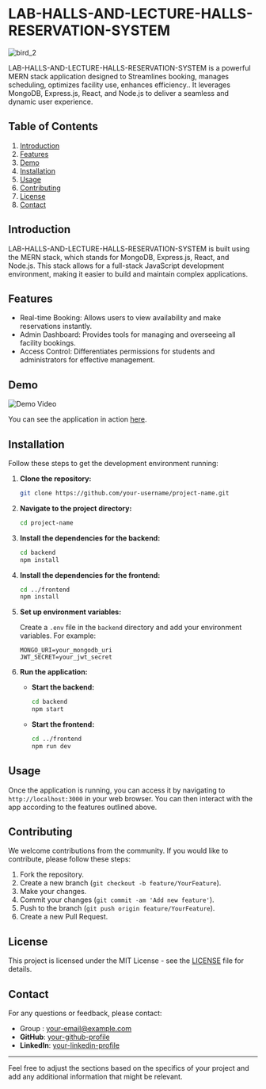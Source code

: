 # LAB-HALLS-AND-LECTURE-HALLS-RESERVATION-SYSTEM

![bird_2](https://github.com/user-attachments/assets/8647f487-dfa3-4271-ae3c-703c08778cc7)

LAB-HALLS-AND-LECTURE-HALLS-RESERVATION-SYSTEM is a powerful MERN stack application designed to Streamlines booking, manages scheduling, optimizes facility use, enhances efficiency.. It leverages MongoDB, Express.js, React, and Node.js to deliver a seamless and dynamic user experience.

## **Table of Contents**

1. [Introduction](#introduction)
2. [Features](#features)
3. [Demo](#demo)
4. [Installation](#installation)
5. [Usage](#usage)
6. [Contributing](#contributing)
7. [License](#license)
8. [Contact](#contact)

## **Introduction**

LAB-HALLS-AND-LECTURE-HALLS-RESERVATION-SYSTEM is built using the MERN stack, which stands for MongoDB, Express.js, React, and Node.js. This stack allows for a full-stack JavaScript development environment, making it easier to build and maintain complex applications.

## **Features**

- Real-time Booking: Allows users to view availability and make reservations instantly.
- Admin Dashboard: Provides tools for managing and overseeing all facility bookings.
- Access Control: Differentiates permissions for students and administrators for effective management.

## **Demo**

![Demo Video](path-to-your-demo-video.gif)

You can see the application in action [here](link-to-live-demo).

## **Installation**

Follow these steps to get the development environment running:

1. **Clone the repository:**

   ```bash
   git clone https://github.com/your-username/project-name.git
   ```

2. **Navigate to the project directory:**

   ```bash
   cd project-name
   ```

3. **Install the dependencies for the backend:**

   ```bash
   cd backend
   npm install
   ```

4. **Install the dependencies for the frontend:**

   ```bash
   cd ../frontend
   npm install
   ```

5. **Set up environment variables:**

   Create a `.env` file in the `backend` directory and add your environment variables. For example:

   ```env
   MONGO_URI=your_mongodb_uri
   JWT_SECRET=your_jwt_secret
   ```

6. **Run the application:**

   - **Start the backend:**

     ```bash
     cd backend
     npm start
     ```

   - **Start the frontend:**

     ```bash
     cd ../frontend
     npm run dev
     ```

## **Usage**

Once the application is running, you can access it by navigating to `http://localhost:3000` in your web browser. You can then interact with the app according to the features outlined above.

## **Contributing**

We welcome contributions from the community. If you would like to contribute, please follow these steps:

1. Fork the repository.
2. Create a new branch (`git checkout -b feature/YourFeature`).
3. Make your changes.
4. Commit your changes (`git commit -am 'Add new feature'`).
5. Push to the branch (`git push origin feature/YourFeature`).
6. Create a new Pull Request.

## **License**

This project is licensed under the MIT License - see the [LICENSE](LICENSE) file for details.

## **Contact**

For any questions or feedback, please contact:

- Group : [your-email@example.com](mailto:your-email@example.com)
- **GitHub**: [your-github-profile](https://github.com/your-username)
- **LinkedIn**: [your-linkedin-profile](https://www.linkedin.com/in/your-linkedin-profile)

---

Feel free to adjust the sections based on the specifics of your project and add any additional information that might be relevant.
